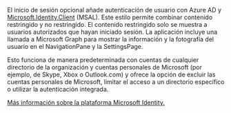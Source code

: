 ﻿El inicio de sesión opcional añade autenticación de usuario con Azure AD y [Microsoft.Identity.Client](https://www.nuget.org/packages/Microsoft.Identity.Client) (MSAL). 
Este estilo permite combinar contenido restringido y no restringido. El contenido restringido solo se muestra a usuarios autorizados que hayan iniciado sesión.
La aplicación incluye una llamada a Microsoft Graph para mostrar la información y la fotografía del usuario en el NavigationPane y la SettingsPage.

Esto funciona de manera predeterminada con cuentas de cualquier directorio de la organización y cuentas personales de Microsoft (por ejemplo, de Skype, Xbox o Outlook.com) y ofrece la opción de excluir las cuentas personales de Microsoft, limitar el acceso a un directorio específico o utilizar la autenticación integrada.

[Más información sobre la plataforma Microsoft Identity.](https://docs.microsoft.com/azure/active-directory/develop/v2-overview)
